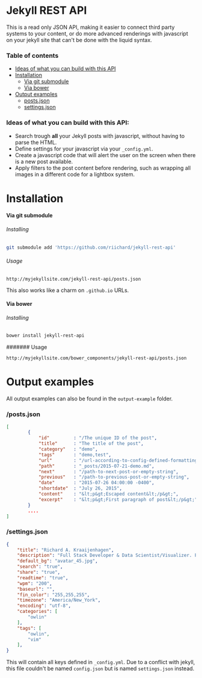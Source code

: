 # Jekyll REST API

This is a read only JSON API, making it easier to connect third party systems
to your content, or do more advanced renderings with javascript on your jekyll site
that can't be done with the liquid syntax.

### Table of contents
- [Ideas of what you can build with this API](#ideas-of-what-you-can-build-with-this-api)
- [Installation](#Installation)
	- [Via git submodule](#via-git-submodule)
	- [Via bower](#via-bower)
- [Output examples](#output-examples)
	- [posts.json](#postsjson)
	- [settings.json](#settingsjson)

### Ideas of what you can build with this API:
- Search trough **all** your Jekyll posts with javascript, without having to
    parse the HTML.
- Define settings for your javascript via your `_config.yml`.
- Create a javascript code that will alert the user on the screen when
    there is a new post available.
- Apply filters to the post content before rendering, such as wrapping all
    images in a different code for a lightbox system.

# Installation

#### Via git submodule

###### Installing
```bash
git submodule add 'https://github.com/riichard/jekyll-rest-api'
```

###### Usage
```
http://myjekyllsite.com/jekyll-rest-api/posts.json
```
This also works like a charm on `.github.io` URLs. 

#### Via bower

###### Installing
```bash
bower install jekyll-rest-api
```

####### Usage
```
http://myjekyllsite.com/bower_components/jekyll-rest-api/posts.json
```

# Output examples

All output examples can also be found in the `output-example` folder.

### /posts.json
```json
[
		{
            "id"         : "/The unique ID of the post",
            "title"      : "The title of the post",
            "category"   : "demo",
            "tags"       : "demo,test",
            "url"        : "/url-according-to-config-defined-formatting",
            "path"       : "_posts/2015-07-21-demo.md",
            "next"       : "/path-to-next-post-or-empty-string",
            "previous"   : "/path-to-previous-post-or-empty-string",
            "date"       : "2015-07-26 04:00:00 -0400",
            "shortdate"  : "July 26, 2015",
            "content"    : "&lt;p&gt;Escaped content&lt;/p&gt;",
            "excerpt"    : "&lt;p&gt;First paragraph of post&lt;/p&gt;",
		} 
        ....
]
```

### /settings.json
```json
{
    "title": "Richard A. Kraaijenhagen",
    "description": "Full Stack Developer & Data Scientist/Visualizer. Founder Owlin.",
    "default_bg": "avatar_45.jpg",
    "search": "true",
    "share": "true",
    "readtime": "true",
    "wpm": "200",
    "baseurl": "",
    "fin_color": "255,255,255",
    "timezone": "America/New_York",
    "encoding": "utf-8",
    "categories": [
        "owlin"
    ],
    "tags": [
        "owlin",
        "vim"
    ],
}
```
This will contain all keys defined in `_config.yml`. Due to a conflict with jekyll, this file couldn't be named `config.json` but is named `settings.json` instead.
